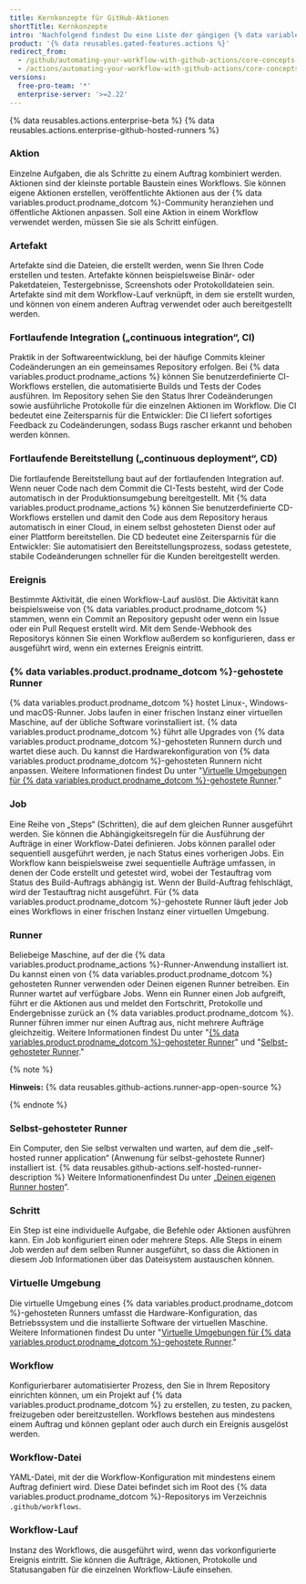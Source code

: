 ```yaml
---
title: Kernkonzepte für GitHub-Aktionen
shortTitle: Kernkonzepte
intro: 'Nachfolgend findest Du eine Liste der gängigen {% data variables.product.prodname_actions %}-Begriffe, die wir auf unseren Webseiten und in der {% data variables.product.prodname_actions %}-Dokumentation verwenden.'
product: '{% data reusables.gated-features.actions %}'
redirect_from:
  - /github/automating-your-workflow-with-github-actions/core-concepts-for-github-actions
  - /actions/automating-your-workflow-with-github-actions/core-concepts-for-github-actions
versions:
  free-pro-team: '*'
  enterprise-server: '>=2.22'
---
```


{% data reusables.actions.enterprise-beta %}
{% data reusables.actions.enterprise-github-hosted-runners %}

### Aktion

Einzelne Aufgaben, die als Schritte zu einem Auftrag kombiniert werden. Aktionen sind der kleinste portable Baustein eines Workflows. Sie können eigene Aktionen erstellen, veröffentlichte Aktionen aus der {% data variables.product.prodname_dotcom %}-Community heranziehen und öffentliche Aktionen anpassen. Soll eine Aktion in einem Workflow verwendet werden, müssen Sie sie als Schritt einfügen.

### Artefakt

Artefakte sind die Dateien, die erstellt werden, wenn Sie Ihren Code erstellen und testen. Artefakte können beispielsweise Binär- oder Paketdateien, Testergebnisse, Screenshots oder Protokolldateien sein. Artefakte sind mit dem Workflow-Lauf verknüpft, in dem sie erstellt wurden, und können von einem anderen Auftrag verwendet oder auch bereitgestellt werden.

### Fortlaufende Integration („continuous integration“, CI)

Praktik in der Softwareentwicklung, bei der häufige Commits kleiner Codeänderungen an ein gemeinsames Repository erfolgen. Bei {% data variables.product.prodname_actions %} können Sie benutzerdefinierte CI-Workflows erstellen, die automatisierte Builds und Tests der Codes ausführen. Im Repository sehen Sie den Status Ihrer Codeänderungen sowie ausführliche Protokolle für die einzelnen Aktionen im Workflow. Die CI bedeutet eine Zeitersparnis für die Entwickler: Die CI liefert sofortiges Feedback zu Codeänderungen, sodass Bugs rascher erkannt und behoben werden können.

### Fortlaufende Bereitstellung („continuous deployment“, CD)

Die fortlaufende Bereitstellung baut auf der fortlaufenden Integration auf. Wenn neuer Code nach dem Commit die CI-Tests besteht, wird der Code automatisch in der Produktionsumgebung bereitgestellt. Mit {% data variables.product.prodname_actions %} können Sie benutzerdefinierte CD-Workflows erstellen und damit den Code aus dem Repository heraus automatisch in einer Cloud, in einem selbst gehosteten Dienst oder auf einer Plattform bereitstellen. Die CD bedeutet eine Zeitersparnis für die Entwickler: Sie automatisiert den Bereitstellungsprozess, sodass getestete, stabile Codeänderungen schneller für die Kunden bereitgestellt werden.

### Ereignis

Bestimmte Aktivität, die einen Workflow-Lauf auslöst. Die Aktivität kann beispielsweise von {% data variables.product.prodname_dotcom %} stammen, wenn ein Commit an Repository gepusht oder wenn ein Issue oder ein Pull Request erstellt wird. Mit dem Sende-Webhook des Repositorys können Sie einen Workflow außerdem so konfigurieren, dass er ausgeführt wird, wenn ein externes Ereignis eintritt.

### {% data variables.product.prodname_dotcom %}-gehostete Runner
{% data variables.product.prodname_dotcom %} hostet Linux-, Windows- und macOS-Runner. Jobs laufen in einer frischen Instanz einer virtuellen Maschine, auf der übliche Software vorinstalliert ist. {% data variables.product.prodname_dotcom %} führt alle Upgrades von {% data variables.product.prodname_dotcom %}-gehosteten Runnern durch und wartet diese auch. Du kannst die Hardwarekonfiguration von {% data variables.product.prodname_dotcom %}-gehosteten Runnern nicht anpassen. Weitere Informationen findest Du unter "[Virtuelle Umgebungen für {% data variables.product.prodname_dotcom %}-gehostete Runner](/github/automating-your-workflow-with-github-actions/virtual-environments-for-github-hosted-runners)."

### Job

Eine Reihe von „Steps“ (Schritten), die auf dem gleichen Runner ausgeführt werden. Sie können die Abhängigkeitsregeln für die Ausführung der Aufträge in einer Workflow-Datei definieren. Jobs können parallel oder sequentiell ausgeführt werden, je nach Status eines vorherigen Jobs. Ein Workflow kann beispielsweise zwei sequentielle Aufträge umfassen, in denen der Code erstellt und getestet wird, wobei der Testauftrag vom Status des Build-Auftrags abhängig ist. Wenn der Build-Auftrag fehlschlägt, wird der Testauftrag nicht ausgeführt. Für {% data variables.product.prodname_dotcom %}-gehostete Runner läuft jeder Job eines Workflows in einer frischen Instanz einer virtuellen Umgebung.

### Runner

Beliebeige Maschine, auf der die {% data variables.product.prodname_actions %}-Runner-Anwendung installiert ist. Du kannst einen von {% data variables.product.prodname_dotcom %} gehosteten Runner verwenden oder Deinen eigenen Runner betreiben. Ein Runner wartet auf verfügbare Jobs. Wenn ein Runner einen Job aufgreift, führt er die Aktionen aus und meldet den Fortschritt, Protokolle und Endergebnisse zurück an {% data variables.product.prodname_dotcom %}. Runner führen immer nur einen Auftrag aus, nicht mehrere Aufträge gleichzeitig. Weitere Informationen findest Du unter "[{% data variables.product.prodname_dotcom %}-gehosteter Runner](#github-hosted-runner)" und "[Selbst-gehosteter Runner](#self-hosted-runner)."

{% note %}

**Hinweis:** {% data reusables.github-actions.runner-app-open-source %}

{% endnote %}

### Selbst-gehosteter Runner

Ein Computer, den Sie selbst verwalten und warten, auf dem die „self-hosted runner application“ (Anwenung für selbst-gehostete Runner) installiert ist. {% data reusables.github-actions.self-hosted-runner-description %} Weitere Informationenfindest Du unter „[Deinen eigenen Runner hosten](/github/automating-your-workflow-with-github-actions/hosting-your-own-runners)“.

### Schritt

Ein Step ist eine individuelle Aufgabe, die Befehle oder Aktionen ausführen kann. Ein Job konfiguriert einen oder mehrere Steps. Alle Steps in einem Job werden auf dem selben Runner ausgeführt, so dass die Aktionen in diesem Job Informationen über das Dateisystem austauschen können.

### Virtuelle Umgebung

Die virtuelle Umgebung eines {% data variables.product.prodname_dotcom %}-gehosteten Runners umfasst die Hardware-Konfiguration, das Betriebssystem und die installierte Software der virtuellen Maschine. Weitere Informationen findest Du unter "[Virtuelle Umgebungen für {% data variables.product.prodname_dotcom %}-gehostete Runner](/github/automating-your-workflow-with-github-actions/virtual-environments-for-github-hosted-runners)."

### Workflow

Konfigurierbarer automatisierter Prozess, den Sie in Ihrem Repository einrichten können, um ein Projekt auf {% data variables.product.prodname_dotcom %} zu erstellen, zu testen, zu packen, freizugeben oder bereitzustellen. Workflows bestehen aus mindestens einem Auftrag und können geplant oder auch durch ein Ereignis ausgelöst werden.

### Workflow-Datei

YAML-Datei, mit der die Workflow-Konfiguration mit mindestens einem Auftrag definiert wird. Diese Datei befindet sich im Root des {% data variables.product.prodname_dotcom %}-Repositorys im Verzeichnis `.github/workflows`.

### Workflow-Lauf

Instanz des Workflows, die ausgeführt wird, wenn das vorkonfigurierte Ereignis eintritt. Sie können die Aufträge, Aktionen, Protokolle und Statusangaben für die einzelnen Workflow-Läufe einsehen.
